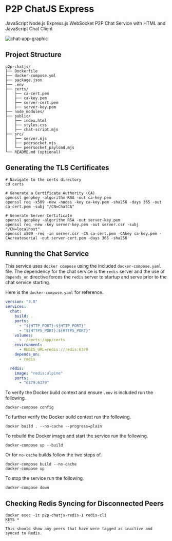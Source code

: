 # P2P ChatJS Express
JavaScript Node.js Express.js WebSocket P2P Chat Service with HTML and JavaScript Chat Client


![chat-app-graphic]("docs/p2p-chat-shot.png")


## Project Structure
```shell
p2p-chatjs/
├── Dockerfile
├── docker-compose.yml
├── package.json
├── .env
├── certs/
│   ├── ca-cert.pem
│   ├── ca-key.pem
│   ├── server-cert.pem
│   ├── server-key.pem
├── node_modules/
├── public/
│   ├── index.html
│   ├── styles.css
│   ├── chat-script.mjs
├── src/
│   ├── server.mjs
│   ├── peersocket.mjs
│   └── peersocket_payload.mjs
└── README.md (optional)
```



## Generating the TLS Certificates
```shell
# Navigate to the certs directory
cd certs

# Generate a Certificate Authority (CA)
openssl genpkey -algorithm RSA -out ca-key.pem
openssl req -x509 -new -nodes -key ca-key.pem -sha256 -days 365 -out ca-cert.pem -subj "/CN=ChatCA"

# Generate Server Certificate
openssl genpkey -algorithm RSA -out server-key.pem
openssl req -new -key server-key.pem -out server.csr -subj "/CN=localhost"
openssl x509 -req -in server.csr -CA ca-cert.pem -CAkey ca-key.pem -CAcreateserial -out server-cert.pem -days 365 -sha256
```


## Running the Chat Service

This service uses `docker compose` using the included `docker-compose.yaml` file. The dependency for the chat service is the `redis` server and the use of `depends_on` directive forces the `redis` server to startup and serve prior to the chat service starting.

Here is the `docker-compose.yaml` for reference.

```yaml
version: "3.8"
services:
  chat:
    build: .
    ports:
      - "${HTTP_PORT}:${HTTP_PORT}"
      - "${HTTPS_PORT}:${HTTPS_PORT}"
    volumes:
      - ./certs:/app/certs
    environment:
      - REDIS_URL=redis://redis:6379
    depends_on:
      - redis

  redis:
    image: "redis:alpine"
    ports:
      - "6379:6379"
```

To verify the Docker build context and ensure `.env` is included run the following.

```shell
docker-compose config
```

To further verify the Docker build context run the following.

```shell
docker build . --no-cache --progress=plain
```

To rebuild the Docker image and start the service run the following.

```shell
docker-compose up --build
```
Or for `no-cache` builds follow the two steps of.

```shell
docker-compose build --no-cache
docker-compose up
```

To stop the service run the following.

```shell
docker-compose down
```


## Checking Redis Syncing for Disconnected Peers

````shell
docker exec -it p2p-chatjs-redis-1 redis-cli
KEYS *
```
This should show any peers that have were tagged as inactive and synced to Redis.
